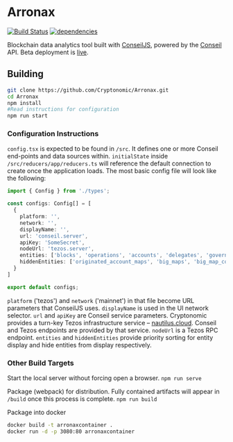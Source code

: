 # Arronax

[![Build Status](https://travis-ci.org/Cryptonomic/Arronax.svg?branch=master)](https://travis-ci.org/Cryptonomic/Arronax)
[![dependencies](https://david-dm.org/Cryptonomic/Arronax/status.svg)](https://david-dm.org/Cryptonomic/Arronax)

Blockchain data analytics tool built with [ConseilJS](https://github.com/Cryptonomic/ConseilJS), powered by the [Conseil](https://github.com/Cryptonomic/Conseil) API. Beta deployment is [live](https://arronax.io).

## Building

```bash
git clone https://github.com/Cryptonomic/Arronax.git
cd Arronax
npm install
#Read instructions for configuration
npm run start
```

### Configuration Instructions

`config.tsx` is expected to be found in `/src`. It defines one or more Conseil end-points and data sources within. `initialState` inside `/src/reducers/app/reducers.ts` will reference the default connection to create once the application loads. The most basic config file will look like the following:

```typescript
import { Config } from './types';

const configs: Config[] = [
  {
    platform: '',
    network: '',
    displayName: '',
    url: 'conseil.server',
    apiKey: 'SomeSecret',
    nodeUrl: 'tezos.server',
    entities: ['blocks', 'operations', 'accounts', 'delegates', 'governance'],
    hiddenEntities: ['originated_account_maps', 'big_maps', 'big_map_contents']
  }
]

export default configs;
```

`platform` ('tezos') and `network` ('mainnet') in that file become URL parameters that ConseilJS uses. `displayName` is used in the UI network selector. `url` and `apiKey` are Conseil service parameters. Cryptonomic provides a turn-key Tezos infrastructure service – [nautilus.cloud](https://nautilus.cloud). Conseil and Tezos endpoints are provided by that service. `nodeUrl` is a Tezos RPC endpoint. `entities` and `hiddenEntities` provide priority sorting for entity display and hide entities from display respectively.

### Other Build Targets

Start the local server without forcing open a browser.
`npm run serve`

Package (webpack) for distribution. Fully contained artifacts will appear in `/build` once this process is complete.
`npm run build`

Package into docker

```bash
docker build -t arronaxcontainer .
docker run -d -p 3080:80 arronaxcontainer
```
